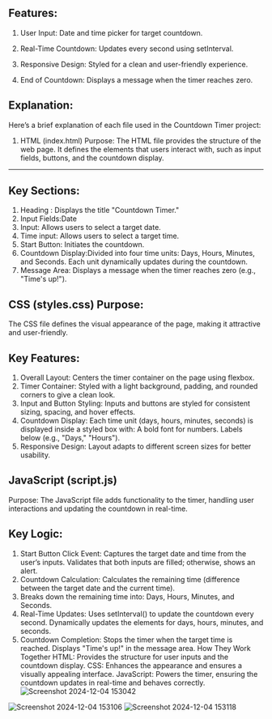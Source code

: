 ## Features:

1. User Input: Date and time picker for target countdown.

2. Real-Time Countdown: Updates every second using setInterval.
3. Responsive Design: Styled for a clean and user-friendly experience.
4. End of Countdown: Displays a message when the timer reaches zero.

## Explanation:

Here’s a brief explanation of each file used in the Countdown Timer project:

1. HTML (index.html)
Purpose:
The HTML file provides the structure of the web page. It defines the elements that users interact with, such as input fields, buttons, and the countdown display.
---
## Key Sections:
1. Heading : Displays the title "Countdown Timer."
2. Input Fields:Date 
3. Input: Allows users to select a target date.
4. Time input: Allows users to select a target time.
5. Start Button: Initiates the countdown.
6. Countdown Display:Divided into four time units: Days, Hours, Minutes, and Seconds. Each unit dynamically updates during the countdown.
7. Message Area: Displays a message when the timer reaches zero (e.g., "Time's up!").

## CSS (styles.css) Purpose:
The CSS file defines the visual appearance of the page, making it attractive and user-friendly.

## Key Features:
1. Overall Layout:
Centers the timer container on the page using flexbox.
2. Timer Container:
Styled with a light background, padding, and rounded corners to give a clean look.
3. Input and Button Styling:
Inputs and buttons are styled for consistent sizing, spacing, and hover effects.
4. Countdown Display:
Each time unit (days, hours, minutes, seconds) is displayed inside a styled box with:
A bold font for numbers.
Labels below (e.g., "Days," "Hours").
5. Responsive Design:
Layout adapts to different screen sizes for better usability.
##  JavaScript (script.js)
 Purpose:
The JavaScript file adds functionality to the timer, handling user interactions and updating the countdown in real-time.
## Key Logic:
1. Start Button Click Event:
Captures the target date and time from the user’s inputs.
Validates that both inputs are filled; otherwise, shows an alert.
2. Countdown Calculation:
Calculates the remaining time (difference between the target date and the current time).
3. Breaks down the remaining time into:
Days, Hours, Minutes, and Seconds.
4. Real-Time Updates:
Uses setInterval() to update the countdown every second.
Dynamically updates the <span> elements for days, hours, minutes, and seconds.
5. Countdown Completion:
Stops the timer when the target time is reached.
Displays "Time's up!" in the message area.
How They Work Together
HTML:
Provides the structure for user inputs and the countdown display.
CSS:
Enhances the appearance and ensures a visually appealing interface.
JavaScript:
Powers the timer, ensuring the countdown updates in real-time and behaves correctly.
![Screenshot 2024-12-04 153042](https://github.com/user-attachments/assets/e2991284-ee60-413b-ae6e-1cda2ccb52b2)

![Screenshot 2024-12-04 153106](https://github.com/user-attachments/assets/36a23d65-00bf-47d6-a282-4c2acf8778bd)
![Screenshot 2024-12-04 153118](https://github.com/user-attachments/assets/c477e004-fcb1-4dc8-be1a-2fa79b29b842)

